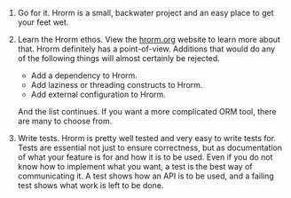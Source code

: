 1. Go for it. Hrorm is a small, backwater project and an easy place to get your feet wet.
1. Learn the Hrorm ethos. 
   View the [hrorm.org](https://hrorm.org) website to learn more about that. 
   Hrorm definitely has a point-of-view.
   Additions that would do any of the following things will almost certainly be rejected.
   * Add a dependency to Hrorm.
   * Add laziness or threading constructs to Hrorm.
   * Add external configuration to Hrorm.
   
   And the list continues. If you want a more complicated ORM tool, there are many to choose from.
1. Write tests. 
   Hrorm is pretty well tested and very easy to write tests for.
   Tests are essential not just to ensure correctness, but as documentation of what your feature is for and how it is to be used.
   Even if you do not know how to implement what you want, a test is the best way of communicating it.
   A test shows how an API is to be used, and a failing test shows what work is left to be done.
   
